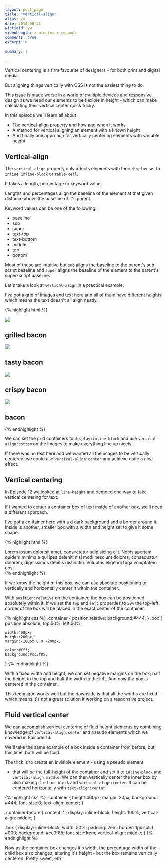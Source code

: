 ```yaml
---
layout: post_page
title: "Vertical-align"
alias: /v
date: 2014-08-21
wistiaId: vw 
videoLength: x minutes x seconds
comments: true
excerpt: >
  
summary: |
  
---
```


Vertical centering is a firm favourite of designers - for both print and
digital media.

But aligning things vertically with CSS is not the easiest thing to do.

This issue is made worse in a world of multiple devices and responsive
design as we need our elements to be flexible in height - which can make
calculating their vertical center quick tricky.

In this episode we'll learn all about

* The vertical-align property and how and when it works
* A method for vertical aligning an element with a known height
* And finally one approach for vertically centering elements with
variable height.

## Vertical-align

The `vertical-align` property only affects elements with their `display`
set to `inline`, `inline-block` or `table-cell`. 

It takes a length, percentage or keyword value. 

Lengths and percentages align the baseline of the element at that given
distance above the baseline of it's parent. 

Keyword values can be one of the following:

* baseline
* sub
* super
* text-top
* text-bottom
* middle
* top
* bottom

Most of these are intuitive but `sub` aligns the baseline to the parent's
sub-script baseline and `super` aligns the baseline of the element to
the parent's super-script baseline.

Let's take a look at `vertical-align` in a practical example.

I've got a grid of images and text here and all of them have different
heights which means the text doesn't all align neatly.

{% highlight html %}
<div class="grid">
	<img src="http://placebacn.com/200/400">
	<h2>grilled bacon</h2>
</div>
<div class="grid">
	<img src="http://placebacn.com/200/300">
	<h2>tasty bacon</h2>
</div>
<div class="grid">
	<img src="http://placebacn.com/200/200">
	<h2>crispy bacon</h2>
</div>
<div class="grid">
	<img src="http://placebacn.com/200/350">
	<h2>bacon</h2>
</div>
{% endhighlight %}

We can set the grid containers to `display:inline-block` and use
`vertical-align:bottom` on the images to make everything line up nicely.

If there was no text here and we wanted all the images to be vertically
centered, we could use `vertical-align:center` and achieve quite a nice
effect. 

## Vertical centering

In Episode 12 we looked at `line-height` and demoed one way to fake
vertical centering for text. 

If I wanted to center a container box of text inside of another box,
we'll need a different approach.

I've got a container here with a d dark background and a border around
it. Inside is another, smaller box with a width and height set to give
it some shape.

{% highlight html %}
<div class="container">
	<div class="box">
		Lorem ipsum dolor sit amet, consectetur adipisicing elit. Nobis
		aperiam quidem minima a qui ipsa deleniti nisi modi nesciunt
		dolores, consequatur dolorem, dignissimos debitis distinctio.
		Voluptas eligendi fuga voluptatem eos.
	</div>
</div>
{% endhighlight %}

If we know the height of this box, we can use absolute positioning to
vertically and horizontally center it within the container.

With `position:relative` on the container, the box can be positioned
absolutely within it. If we set the `top` and `left` properties to `50%`
the top-left corner of the box will be placed in the exact center of the
container.

{% highlight css %}
.container {
	position:relative;
	background:#444;
}
.box {
	position:absolute;
	top:50%;
	left:50%;

	width:400px;
	height:200px;
	margin:-100px 0 0 -200px;

	color:#fff;
	background:#cc3f85;
}
{% endhighlight %}

With a fixed width and height, we can set negative margins on the box;
half the height to the top and half the width to the left. And now the
box is centered in the container.

This technique works well but the downside is that all the widths are
fixed - which means it's not a great solution if working on
a responsive project.

## Fluid vertical center

We can accomplish vertical centering of fluid height elements by
combining knowledge of `vertical-align:center` and pseudo elements which
we covered in Episode 16.

We'll take the same example of a box inside a container from before, but
this time, both will be fluid.

The trick is to create an invisible element - using a pseudo element
- that will be the full-height of the container and set it to
`inline-block` and `vertical-align:middle`. We can then vertically
center the inner box by also making it `inline-block` and
`vertical-align:center`. It can be centered horizontally with
`text-align:center`.

{% highlight css %}
.container {
	height:400px;
	margin: 20px;
	background: #444;
	font-size:0;
	text-align: center;
}

.container:before {
	content: '';
	display: inline-block;
	height: 100%; 
	vertical-align: middle;
}

.box {
	display: inline-block;
	width: 50%;
	padding: 2em;
	border: 1px solid #000;
	background: #cc3f85;
	font-size:1rem;
	vertical-align: middle;
}
{% endhighlight %}

Now as the container box changes it's width, the percentage width of the
child box also changes, altering it's height - but the box remains
vertically centered. Pretty sweet, eh?
